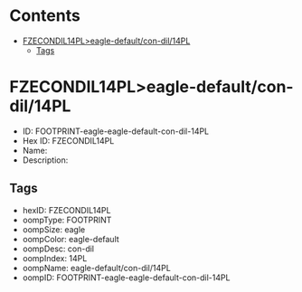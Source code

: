 



Contents
========

* [FZECONDIL14PL>eagle-default/con-dil/14PL](#fzecondil14pleagle-defaultcon-dil14pl)
	* [Tags](#tags)

# FZECONDIL14PL>eagle-default/con-dil/14PL

- ID: FOOTPRINT-eagle-eagle-default-con-dil-14PL
- Hex ID: FZECONDIL14PL
- Name: 
- Description: 

## Tags

- hexID: FZECONDIL14PL
- oompType: FOOTPRINT
- oompSize: eagle
- oompColor: eagle-default
- oompDesc: con-dil
- oompIndex: 14PL
- oompName: eagle-default/con-dil/14PL
- oompID: FOOTPRINT-eagle-eagle-default-con-dil-14PL
